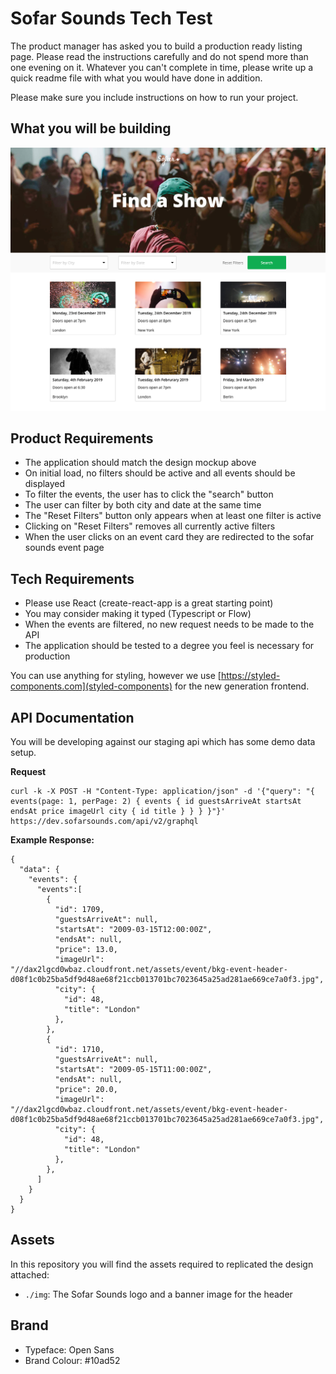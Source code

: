 # Sofar Sounds Tech Test

The product manager has asked you to build a production ready listing page. Please read the
instructions carefully and do not spend more than one evening on it. Whatever you can't complete
in time, please write up a quick readme file with what you would have done in addition.

Please make sure you include instructions on how to run your project.

## What you will be building

![design](mockup.jpg)

## Product Requirements
- The application should match the design mockup above
- On initial load, no filters should be active and all events should be displayed
- To filter the events, the user has to click the "search" button
- The user can filter by both city and date at the same time
- The "Reset Filters" button only appears when at least one filter is active
- Clicking on "Reset Filters" removes all currently active filters
- When the user clicks on an event card they are redirected to the sofar sounds event page

## Tech Requirements
- Please use React (create-react-app is a great starting point)
- You may consider making it typed (Typescript or Flow)
- When the events are filtered, no new request needs to be made to the API
- The application should be tested to a degree you feel is necessary for production

You can use anything for styling, however we use [https://styled-components.com](styled-components)
for the new generation frontend.

## API Documentation

You will be developing against our staging api which has some demo data setup.

**Request**
```
curl -k -X POST -H "Content-Type: application/json" -d '{"query": "{ events(page: 1, perPage: 2) { events { id guestsArriveAt startsAt endsAt price imageUrl city { id title } } } }"}' https://dev.sofarsounds.com/api/v2/graphql
```

**Example Response:**
```
{
  "data": {
    "events": {
      "events":[
        {
          "id": 1709,
          "guestsArriveAt": null,
          "startsAt": "2009-03-15T12:00:00Z",
          "endsAt": null,
          "price": 13.0,
          "imageUrl": "//dax2lgcd0wbaz.cloudfront.net/assets/event/bkg-event-header-d08f1c0b25ba5df9d48ae68f21ccb013701bc7023645a25ad281ae669ce7a0f3.jpg",
          "city": {
            "id": 48,
            "title": "London"
          },
        },
        {
          "id": 1710,
          "guestsArriveAt": null,
          "startsAt": "2009-05-15T11:00:00Z",
          "endsAt": null,
          "price": 20.0,
          "imageUrl": "//dax2lgcd0wbaz.cloudfront.net/assets/event/bkg-event-header-d08f1c0b25ba5df9d48ae68f21ccb013701bc7023645a25ad281ae669ce7a0f3.jpg",
          "city": {
            "id": 48,
            "title": "London"
          },
        },
      ]
    }
  }
}
```

## Assets
In this repository you will find the assets required to replicated the design attached:

- `./img`: The Sofar Sounds logo and a banner image for the header

## Brand
- Typeface: Open Sans
- Brand Colour: #10ad52
